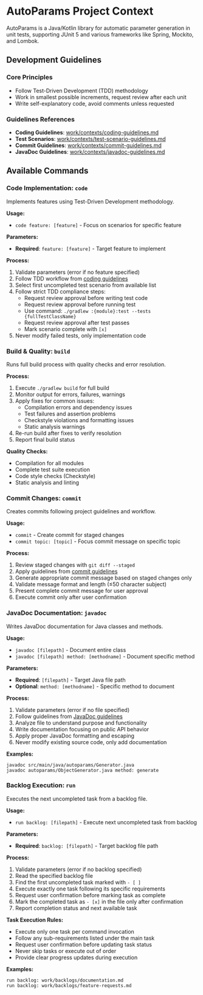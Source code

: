 # AutoParams Project Context

AutoParams is a Java/Kotlin library for automatic parameter generation in unit tests, supporting JUnit 5 and various frameworks like Spring, Mockito, and Lombok.

## Development Guidelines

### Core Principles
- Follow Test-Driven Development (TDD) methodology
- Work in smallest possible increments, request review after each unit
- Write self-explanatory code, avoid comments unless requested

### Guidelines References
- **Coding Guidelines**: [work/contexts/coding-guidelines.md](work/contexts/coding-guidelines.md)
- **Test Scenarios**: [work/contexts/test-scenario-guidelines.md](work/contexts/test-scenario-guidelines.md)
- **Commit Guidelines**: [work/contexts/commit-guidelines.md](work/contexts/commit-guidelines.md)
- **JavaDoc Guidelines**: [work/contexts/javadoc-guidelines.md](work/contexts/javadoc-guidelines.md)

## Available Commands

### Code Implementation: `code`
Implements features using Test-Driven Development methodology.

**Usage:**
- `code feature: [feature]` - Focus on scenarios for specific feature

**Parameters:**
- **Required**: `feature: [feature]` - Target feature to implement

**Process:**
1. Validate parameters (error if no feature specified)
2. Follow TDD workflow from [coding guidelines](work/contexts/coding-guidelines.md)
3. Select first uncompleted test scenario from available list
4. Follow strict TDD compliance steps:
   - Request review approval before writing test code
   - Request review approval before running test
   - Use command: `./gradlew :{module}:test --tests {fullTestClassName}`
   - Request review approval after test passes
   - Mark scenario complete with `[x]`
5. Never modify failed tests, only implementation code

### Build & Quality: `build`
Runs full build process with quality checks and error resolution.

**Process:**
1. Execute `./gradlew build` for full build
2. Monitor output for errors, failures, warnings
3. Apply fixes for common issues:
   - Compilation errors and dependency issues
   - Test failures and assertion problems
   - Checkstyle violations and formatting issues
   - Static analysis warnings
4. Re-run build after fixes to verify resolution
5. Report final build status

**Quality Checks:**
- Compilation for all modules
- Complete test suite execution
- Code style checks (Checkstyle)
- Static analysis and linting

### Commit Changes: `commit`
Creates commits following project guidelines and workflow.

**Usage:**
- `commit` - Create commit for staged changes
- `commit topic: [topic]` - Focus commit message on specific topic

**Process:**
1. Review staged changes with `git diff --staged`
2. Apply guidelines from [commit guidelines](work/contexts/commit-guidelines.md)
3. Generate appropriate commit message based on staged changes only
4. Validate message format and length (≤50 character subject)
5. Present complete commit message for user approval
6. Execute commit only after user confirmation

### JavaDoc Documentation: `javadoc`
Writes JavaDoc documentation for Java classes and methods.

**Usage:**
- `javadoc [filepath]` - Document entire class
- `javadoc [filepath] method: [methodname]` - Document specific method

**Parameters:**
- **Required**: `[filepath]` - Target Java file path
- **Optional**: `method: [methodname]` - Specific method to document

**Process:**
1. Validate parameters (error if no file specified)
2. Follow guidelines from [JavaDoc guidelines](work/contexts/javadoc-guidelines.md)
3. Analyze file to understand purpose and functionality
4. Write documentation focusing on public API behavior
5. Apply proper JavaDoc formatting and escaping
6. Never modify existing source code, only add documentation

**Examples:**
```
javadoc src/main/java/autoparams/Generator.java
javadoc autoparams/ObjectGenerator.java method: generate
```

### Backlog Execution: `run`
Executes the next uncompleted task from a backlog file.

**Usage:**
- `run backlog: [filepath]` - Execute next uncompleted task from backlog

**Parameters:**
- **Required**: `backlog: [filepath]` - Target backlog file path

**Process:**
1. Validate parameters (error if no backlog specified)
2. Read the specified backlog file
3. Find the first uncompleted task marked with `- [ ]`
4. Execute exactly one task following its specific requirements
5. Request user confirmation before marking task as complete
6. Mark the completed task as `- [x]` in the file only after confirmation
7. Report completion status and next available task

**Task Execution Rules:**
- Execute only one task per command invocation
- Follow any sub-requirements listed under the main task
- Request user confirmation before updating task status
- Never skip tasks or execute out of order
- Provide clear progress updates during execution

**Examples:**
```
run backlog: work/backlogs/documentation.md
run backlog: work/backlogs/feature-requests.md
```
